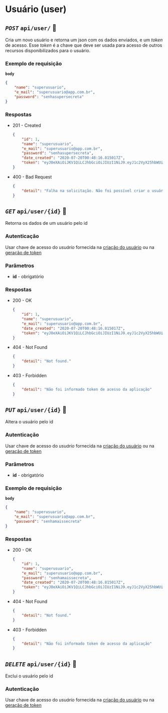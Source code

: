 # Usuário (user)

## *`POST`* `api/user/` :key:

Cria um novo usuário e retorna um json com os dados enviados, e um *token* de acesso. Esse *token* é a chave que deve ser usada para acesso de outros recursos disponibilizados para o usuário.

### Exemplo de requisição

**`body`**
```json
{
    "name": "superusuario",
    "e_mail": "superusuario@app.com.br",
    "password": "senhasupersecreta"
}
```

### Respostas

- 201 - Created

    ```json
    {
        "id": 1,
        "name": "superusuario",
        "e_mail": "superusuario@app.com.br",
        "password": "senhasupersecreta",
        "date_created": "2020-07-20T00:48:16.815017Z",
        "token": "eyJ0eXAiOiJKV1QiLCJhbGciOiJIUzI1NiJ9.eyJ1c2VyX25hbWUiOiJzdXBlcnVzdWFyaW8iLCJ1c2VyX3Bhc3N3b3JkIjoic2VuaGFzdXBlcnNlY3JldGEifQ.QpVsTKjk4jUq8k7PLRVw8HxAH7UN6r38METxXyjxxC8"
    }
    ```

- 400 - Bad Request
    ```json
    {
        "detail": "Falha na solicitação. Não foi possível criar o usuário"
    }
    ```


## *`GET`* `api/user/{id}` :closed_lock_with_key:

Retorna os dados de um usuário pelo id

### Autenticação

Usar chave de acesso do *usuário* fornecida na [criação do usuário](#usuário-user) ou na [geração de token](#chave-de-acesso-do-usuário-user_token)

### Parâmetros

- **id** - obrigatório

### Respostas

- 200 - OK
    ```json
    {
        "id": 1,
        "name": "superusuario",
        "e_mail": "superusuario@app.com.br",
        "date_created": "2020-07-20T00:48:16.815017Z",
        "token": "eyJ0eXAiOiJKV1QiLCJhbGciOiJIUzI1NiJ9.eyJ1c2VyX25hbWUiOiJzdXBlcnVzdWFyaW8iLCJ1c2VyX3Bhc3N3b3JkIjoic2VuaGFzdXBlcnNlY3JldGEifQ.QpVsTKjk4jUq8k7PLRVw8HxAH7UN6r38METxXyjxxC8"
    }
    ```

- 404 - Not Found
    ```json
    {
        "detail": "Not found."
    }
    ```

- 403 - Forbidden
    ```json
    {
        "detail": "Não foi informado token de acesso da aplicação"
    }

## *`PUT`* `api/user/{id}` :closed_lock_with_key:

Altera o usuário pelo id

### Autenticação

Usar chave de acesso do *usuário* fornecida na [criação do usuário](#usuário-user) ou na [geração de token](#chave-de-acesso-do-usuário-user_token)


### Parâmetros 

- **id** - obrigatório

### Exemplo de requisição

**`body`**
```json
{
    "name": "superusuario",
    "e_mail": "superusuario@app.com.br",
    "password": "senhamaissecreta"
}

```

### Respostas

- 200 - OK
    ```json
    {
        "id": 1,
        "name": "superusuario",
        "e_mail": "superusuario@app.com.br",
        "password": "senhamaissecreta",
        "date_created": "2020-07-20T00:48:16.815017Z",
        "token": "eyJ0eXAiOiJKV1QiLCJhbGciOiJIUzI1NiJ9.eyJ1c2VyX25hbWUiOiJzdXBlcnVzdWFyaW8iLCJ1c2VyX3Bhc3N3b3JkIjoic2VuaGFtYWlzc2VjcmV0YSJ9.V4mUaubiWFzLGSAZavEnmmk7jY7xxqHiNl7mrHGWxFE"
    }
    ```

- 404 - Not Found
    ```json
    {
        "detail": "Not found."
    }
    ```

- 403 - Forbidden
    ```json
    {
        "detail": "Não foi informado token de acesso da aplicação"
    }

## *`DELETE`* `api/user/{id}` :closed_lock_with_key:

Exclui o usuário pelo id

### Autenticação

Usar chave de acesso do *usuário* fornecida na [criação do usuário](#usuário-user) ou na [geração de token](#chave-de-acesso-do-usuário-user_token)
